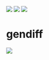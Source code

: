 <a href="https://github.com/AlexEsipova/frontend-project-lvl2/actions"><img src="https://github.com/AlexEsipova/frontend-project-lvl2/workflows/Node.js%20CI/badge.svg" /></a> <a href="https://codeclimate.com/github/AlexEsipova/frontend-project-lvl2/maintainability"><img src="https://api.codeclimate.com/v1/badges/2109bf48f80f956cc3db/maintainability" /></a> <a href="https://codeclimate.com/github/AlexEsipova/frontend-project-lvl2/test_coverage"><img src="https://api.codeclimate.com/v1/badges/2109bf48f80f956cc3db/test_coverage" /></a>

# gendiff

<a href="https://asciinema.org/a/91IhIYc5UqxdCfkBeO40puSPX" target="_blank"><img src="https://asciinema.org/a/91IhIYc5UqxdCfkBeO40puSPX.svg" /></a>